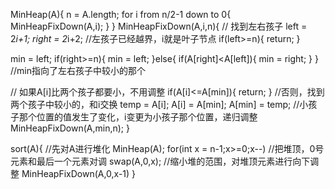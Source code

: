 MinHeap(A){
  n = A.length;
  for i from n/2-1 down to 0{
    MinHeapFixDown(A,i);
  }
}
MinHeapFixDown(A,i,n){
  // 找到左右孩子
  left = 2*i+1;
  right = 2*i+2;
  //左孩子已经越界，i就是叶子节点
  if(left>=n){
    return;
  }

  min = left;
  if(right>=n){
    min = left;
  }else{
    if(A[right]<A[left]){
      min = right;
    }
  }
  //min指向了左右孩子中较小的那个

  // 如果A[i]比两个孩子都要小，不用调整
  if(A[i]<=A[min]){
    return; 
  }
  //否则，找到两个孩子中较小的，和i交换
  temp = A[i];
  A[i] = A[min];
  A[min] = temp;
  //小孩子那个位置的值发生了变化，i变更为小孩子那个位置，递归调整
  MinHeapFixDown(A,min,n);
}

sort(A){
  //先对A进行堆化
  MinHeap(A);
  for(int x = n-1;x>=0;x--)
    //把堆顶，0号元素和最后一个元素对调
    swap(A,0,x);
    //缩小堆的范围，对堆顶元素进行向下调整
    MinHeapFixDown(A,0,x-1)
}